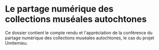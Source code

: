# Le partage numérique des collections muséales autochtones
Ce dossier contient le compte rendu et l'appréciation de la conférence du partage numérique des collections muséales autochtones, 
le cas du projet Umitemieu.
